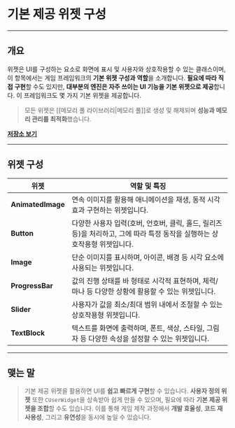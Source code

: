 # **기본 제공 위젯 구성**
---
## **개요**
위젯은 UI를 구성하는 요소로 화면에 표시 및 사용자와 상호작용할 수 있는 클래스이며, 이 항목에서는 게임 프레임워크의 **기본 위젯 구성과 역할**을 소개합니다. **필요에 따라 직접 구현**할 수도 있지만, **대부분의 엔진은 자주 쓰이는 UI 기능을 기본 위젯으로 제공**합니다. 이 프레임워크도 몇 가지 기본 위젯을 제공합니다.

> 모든 위젯은 [[메모리 풀 라이브러리|메모리 풀]]로 생성 및 해제되며 **성능과 메모리 관리를 최적화**했습니다.

[**저장소 보기**](https://github.com/Woo95/SDL2_Game_Framework/tree/main/Template/Client/Include/Widget)

---
## **위젯 구성**

| 위젯                | 역할 및 특징                                                                  |
| ----------------- | ------------------------------------------------------------------------ |
| **AnimatedImage** | 연속 이미지를 활용해 애니메이션을 재생, 동적 시각 효과 구현하는 위젯입니다.                              |
| **Button**        | 다양한 사용자 입력(호버, 언호버, 클릭, 홀드, 릴리즈 등)을 처리하고, 그에 따라 특정 동작을 실행하는 상호작용형 위젯입니다. |
| **Image**         | 단순 이미지를 표시하며, 아이콘, 배경 등 시각 요소에 사용되는 위젯입니다.                               |
| **ProgressBar**   | 값의 진행 상태를 바 형태로 시각적 표현하며, 체력/마나 등 다양한 상황에 활용할 수 있는 위젯입니다.                |
| **Slider**        | 사용자가 값을 최소/최대 범위 내에서 조절할 수 있는 상호작용형 위젯입니다.                               |
| **TextBlock**     | 텍스트를 화면에 출력하며, 폰트, 색상, 스타일, 그림자 등 다양한 속성을 설정할 수 있는 위젯입니다.                |

---
## **맺는 말**

> 기본 제공 위젯을 활용하면 UI를 **쉽고 빠르게 구현**할 수 있습니다. **사용자 정의 위젯** 또한 `CUserWidget`을 상속받아 쉽게 만들 수 있으며, 필요에 따라 **기본 제공 위젯을 조합**할 수도 있습니다. 이를 통해 게임 제작 과정에서 **개발 효율성**, **코드 재사용성**, 그리고 **유연성**을 동시에 높일 수 있습니다.